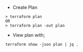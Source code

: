 - Create Plan

```
> terraform plan
OR
> terraform plan -out plan
```

- View plan with;

```
terraform show -json plan | jq .
```
